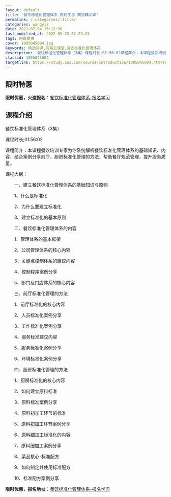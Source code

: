```yaml
---
layout: default
title: '餐饮标准化管理体系-限时优惠-网易精品课'
permalink: /:categories/:title/
categories: wangyi2
date: 2021-07-04 15:12:38
last_modified_at: 2022-05-23 02:29:25
tags: 网易提供
cover: 1005045004.jpg
keywords: 精选网课,网易云课堂,餐饮标准化管理体系
description: '餐饮标准化管理体系（3集）课程时长;01:56:02课程简介：本课程餐饮培训专家为你系统解析餐饮标准化管理体系的基础知识'
classid: 1005045004
targetlink: https://study.163.com/course/introduction/1005045004.htm?share=1&shareId=1025206652&utm_campaign=share&utm_medium=iphoneShare&utm_source=&utm_u=1025206652
---
```


## 限时特惠

**限时优惠，火速报名**：[餐饮标准化管理体系-报名学习](https://study.163.com/course/introduction/1005045004.htm?share=1&shareId=1025206652&utm_campaign=share&utm_medium=iphoneShare&utm_source=&utm_u=1025206652)

## 课程介绍

餐饮标准化管理体系（3集）

课程时长;01:56:02

课程简介：本课程餐饮培训专家为你系统解析餐饮标准化管理体系的基础知识、内容，结合案例分享前厅、厨房标准化管理的方法，帮助餐厅规范管理，提升服务质量。

课程大纲：

　　一、建立餐饮标准化管理体系的基础知识与原则

　　1、什么是标准化

　　2、为什么要建立标准化

　　3、建立标准化的基本原则

　　二、餐饮标准化管理体系的内容

　　1、管理体系的基本框架

　　2、公司管理体系的核心内容

　　3、关键点控制体系的建议内容

　　4、控制程序案例分享

　　5、部门及门店体系的核心内容

　　三、前厅标准化管理的方法

　　1、前厅标准化的核心内容

　　2、人员标准化案例分享

　　3、工作标准化案例分享

　　4、服务标准建议内容

　　5、服务标准化案例分享

　　6、环境标准化案例分享

　　四、厨房标准化管理的方法

　　1、厨房标准化的核心内容

　　2、如何建立原料标准

　　3、原料标准案例分享

　　4、原料初加工环节的标准

　　5、原料初加工环节案例分享

　　6、原料细加工标准化的内容

　　7、原料细加工案例分享

　　8、菜品核心-标准配方

　　9、如何制定并使用标准配方

　　10、标准配方案例分享

**限时优惠，报名地址**：[餐饮标准化管理体系-报名学习](https://study.163.com/course/introduction/1005045004.htm?share=1&shareId=1025206652&utm_campaign=share&utm_medium=iphoneShare&utm_source=&utm_u=1025206652)


